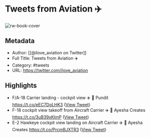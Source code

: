 # Tweets from Aviation ✈️

![rw-book-cover](https://pbs.twimg.com/profile_images/1559931837564215299/Gqx-NiXN.jpg)

## Metadata
- Author: [[@ilove_aviation on Twitter]]
- Full Title: Tweets from Aviation ✈️
- Category: #tweets
- URL: https://twitter.com/ilove_aviation

## Highlights
- F/A-18 Carrier landing - cockpit view ✈️
  📸 Pundit https://t.co/eEC7DoLHK3 ([View Tweet](https://twitter.com/ilove_aviation/status/1569897674597335041))
- F-18 cockpit view takeoff from Aircraft Carrier ✈️
  📸 Ayesha Creates https://t.co/3uB39xKlmP ([View Tweet](https://twitter.com/ilove_aviation/status/1569732709492072448))
- E-2 Hawkeye cockpit view landing on Aircraft Carrier ✈️
  📸 Ayesha Creates https://t.co/PrcmBJXTR3 ([View Tweet](https://twitter.com/ilove_aviation/status/1569355360837804032))
